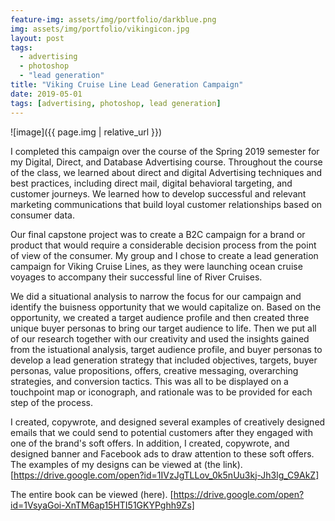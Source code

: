 ```yaml
--- 
feature-img: assets/img/portfolio/darkblue.png
img: assets/img/portfolio/vikingicon.jpg
layout: post
tags: 
  - advertising
  - photoshop
  - "lead generation"
title: "Viking Cruise Line Lead Generation Campaign"
date: 2019-05-01
tags: [advertising, photoshop, lead generation]
---
```


![image]({{ page.img | relative_url }})

I completed this campaign over the course of the Spring 2019 semester for my Digital, Direct, and Database Advertising course. Throughout the course of the class, we learned about direct and digital Advertising techniques and best practices, including direct mail, digital behavioral targeting, and customer journeys. We learned how to develop successful and relevant marketing communications that build loyal customer relationships based on consumer data. <br/>

Our final capstone project was to create a B2C campaign for a brand or product that would require a considerable decision process from the point of view of the consumer. My group and I chose to create a lead generation campaign for Viking Cruise Lines, as they were launching ocean cruise voyages to accompany their successful line of River Cruises. <br/>

We did a situational analysis to narrow the focus for our campaign and identify the buisness opportunity that we would capitalize on. Based on the opportunity, we created a target audience profile and then created three unique buyer personas to bring our target audience to life. Then we put all of our research together with our creativity and used the insights gained from the istuational analysis, target audience profile, and buyer personas to develop a lead generation strategy that included objectives, targets, buyer personas, value propositions, offers, creative messaging, overarching strategies, and conversion tactics. This was all to be displayed on a touchpoint map or iconograph, and rationale was to be provided for each step of the process.

I created, copywrote, and designed several examples of creatively designed emails that we could send to potential customers after they engaged with one of the brand's soft offers. In addition, I created, copywrote, and designed banner and Facebook ads to draw attention to these soft offers. The examples of my designs can be viewed at (the link). [https://drive.google.com/open?id=1IVzJgTLLov_0k5nUu3kj-Jh3lg_C9AkZ]

The entire book can be viewed (here). [https://drive.google.com/open?id=1VsyaGoi-XnTM6ap15HTI51GKYPghh9Zs]


